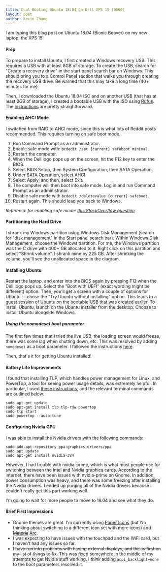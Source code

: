 ```yaml
---
title: Dual Booting Ubuntu 18.04 on Dell XPS 15 (9560)
layout: post
author: Kexin Zhang
---
```


I am typing this blog post on Ubuntu 18.04 (Bionic Beaver) on my new laptop, the XPS 15! 

#### Prep
To prepare to install Ubuntu, I first created a Windows recovery USB. This requires a USB with at least 8GB of storage. To create the USB, search for "Create a recovery drive" in the start panel search bar on Windows. This should bring you to a Control Panel section that walks you through creating the recovery USB drive. Be warned that this may take a long time (40+ minutes for me). 

Then, I downloaded the Ubuntu 18.04 ISO and on another USB (that has at least 2GB of storage), I created a bootable USB with the ISO using [Rufus](https://rufus.akeo.ie/). The [instructions](https://tutorials.ubuntu.com/tutorial/tutorial-create-a-usb-stick-on-windows#0) are pretty straightforward. 

#### Enabling AHCI Mode
I switched from RAID to AHCI mode, since this is what lots of Reddit posts recommended. This requires turning on safe boot mode.
1. Run Command Prompt as an administrator. 
2. Enable safe mode with: `bcdedit /set {current} safeboot minimal`.
3. Restart the computer.
4. When the Dell logo pops up on the screen, hit the F12 key to enter the BIOS.
5. Select BIOS Setup, then System Configuration, then SATA Operation. 
6. Under SATA Operation, select AHCI.
7. Select Apply, and then, select Exit. 
8. The computer will then boot into safe mode. Log in and run Command Prompt as an administrator.
9. Disable safe mode with `bcdedit /deletevalue {current} safeboot`.
10. Restart again. This should lead you back to Windows.

*Reference for enabling safe mode: [this StackOverflow question](https://stackoverflow.com/questions/12692560/is-there-a-command-to-restart-computer-into-safe-mode)*

#### Partitioning the Hard Drive
I shrank my Windows partition using Windows Disk Management (search for "disk management" in the Start panel search bar). Within Windows Disk Management, choose the Windows partition. For me, the Windows partition was the C drive with 400+ GB allocated to it. Right click on this partition and select "Shrink volume". I shrank mine by 225 GB. After shrinking the volume, you'll see the unallocated space in the diagram. 

#### Installing Ubuntu
Restart the laptop, and enter into the BIOS again by pressing F12 when the Dell logo pops up. Select the "Boot with UEFI" (exact wording might be different) option. Then, you'll get a screen with a couple of options for Ubuntu -- chose the "Try Ubuntu without installing" option. This leads to a guest session of Ubuntu on the bootable USB that was created earlier. To install Ubuntu, launch on the Ubuntu installer from the desktop. Choose to install Ubuntu alongside Windows. 

##### Using the nomodeset boot parameter
The first few times that I tried the live USB, the loading screen would freeze, there was some lag when shutting down, etc. This was resolved by adding `nomodeset` as a boot parameter. I followed the instructions [here](http://www.dell.com/support/article/us/en/04/sln306327/manual-nomodeset-kernal-boot-line-option-for-linux-booting?lang=en).

Then, that's it for getting Ubuntu installed!


#### Battery Life Improvements
I found that installing TLP, which handles power management for Linux, and PowerTop, a tool for seeing power usage details, was extremely helpful. In particular, I used [these instructions](https://medium.com/@tomwwright/better-battery-life-on-ubuntu-17-10-4588b7f72def), and the relevant terminal commands are outlined below.

```
sudo apt-get update
sudo apt-get install tlp tlp-rdw powertop
sudo tlp start
sudo powertop --auto-tune
```

#### Configuring Nvidia GPU
I was able to install the Nvidia drivers with the following commands: 
```
sudo add-apt-repository ppa:graphics-drivers/ppa
sudo apt update
sudo apt-get install nvidia-384
```

However, I had trouble with nvidia-prime, which is what most people use for switching between the Intel and Nvidia graphics cards. According to the internet, there have been issues with nvidia-prime on Gnome. In addition, power consumption was heavy, and there was some freezing after installing the Nvidia drivers. I ended up purging all of the Nvidia drivers because I couldn't really get this part working well.

I'm going to wait for more people to move to 18.04 and see what they do.

#### Brief First Impressions
* Gnome themes are great. I'm currently using [Paper Icons](https://snwh.org/paper) (but I'm thinking about switching to a different icon set with more icons) and ~~[Materia](https://github.com/nana-4/materia-theme)~~ [Arc]().
* I was expecting to have issues with the touchpad and the WiFi card, but I haven't had any issues so far.
* ~~I have run into problems with having external displays, and this is first on my list of things to fix.~~ This was fixed somewhere in the middle of my attempts to get Nvidia stuff working. I _think_ adding `acpi_backlight=none` to the boot parameters resolved it.
